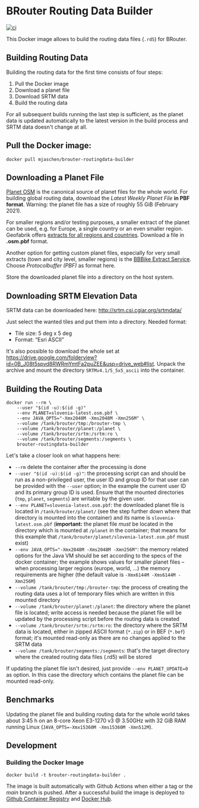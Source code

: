 # BRouter Routing Data Builder

[![ci](https://github.com/mjaschen/brouter-routingdata-builder/actions/workflows/ci.yml/badge.svg?branch=main)](https://github.com/mjaschen/brouter-routingdata-builder/actions/workflows/ci.yml)

This Docker image allows to build the routing data files (`.rd5`) for BRouter.

## Building Routing Data

Building the routing data for the first time consists of four steps:

1. Pull the Docker image
2. Download a planet file
3. Download SRTM data
4. Build the routing data

For all subsequent builds running the last step is sufficient, as the planet data is updated automatically to the latest version in the build process and SRTM data doesn't change at all.

## Pull the Docker image:

```shell
docker pull mjaschen/brouter-routingdata-builder
```

## Downloading a Planet File

[Planet OSM](https://planet.openstreetmap.org/) is the canonical source of planet files for the whole world. For building global routing data, download the *Latest Weekly Planet File* **in PBF format**. Warning: the planet file has a size of roughly 55 GiB (February 2021).

For smaller regions and/or testing purposes, a smaller extract of the planet can be used, e.g. for Europe, a single country or an even smaller region. Geofabrik offers [extracts for all regions and countries](https://download.geofabrik.de/index.html). Download a file in **.osm.pbf** format.

Another option for getting custom planet files, especially for very small extracts (town and city level, smaller regions) is the [BBBike Extract Service](https://extract.bbbike.org/). Choose *Protocolbuffer (PBF)* as format here.

Store the downloaded planet file into a directory on the host system.

## Downloading SRTM Elevation Data

SRTM data can be downloaded here: <http://srtm.csi.cgiar.org/srtmdata/>

Just select the wanted tiles and put them into a directory. Needed format:

- Tile size: 5 deg x 5 deg
- Format: “Esri ASCII”

It's also possible to download the whole set at <https://drive.google.com/folderview?id=0B_J08t5spvd8RWRmYmtFa2puZEE&usp=drive_web#list>. Unpack the archive and mount the directory `SRTMv4.1/5_5x5_ascii` into the container.

## Building the Routing Data

``` shell
docker run --rm \
    --user "$(id -u):$(id -g)"
    --env PLANET=slovenia-latest.osm.pbf \
    --env JAVA_OPTS="-Xmx2048M -Xms2048M -Xmn256M" \
    --volume /tank/brouter/tmp:/brouter-tmp \
    --volume /tank/brouter/planet:/planet \
    --volume /tank/brouter/srtm:/srtm:ro \
    --volume /tank/brouter/segments:/segments \
    brouter-routingdata-builder
```

Let's take a closer look on what happens here:

- `--rm` delete the container after the processing is done
- `--user "$(id -u):$(id -g)"`: the processing script can and should be run as a non-privileged user, the user ID and group ID for that user can be provided with the `--user` option; in the example the current user ID and its primary group ID is used. Ensure that the mounted directories (`tmp`, `planet`, `segments`) are writable by the given user.
- `--env PLANET=slovenia-latest.osm.pbf`: the downloaded planet file is located in `/tank/brouter/planet/` (see the step further down where that directory is mounted into the container) and its name is `slovenia-latest.osm.pbf` (**important:** the planet file *must* be located in the directory which is mounted at `/planet` in the container; that means for this example that `/tank/brouter/planet/slovenia-latest.osm.pbf` must exist)
- `--env JAVA_OPTS="-Xmx2048M -Xms2048M -Xmn256M"`: the memory related options for the Java VM should be set according to the specs of the docker container; the example shows values for smaller planet files – when processing larger regions (europe, world, …) the memory requirements are higher (the default value is `-Xmx6144M -Xms6144M -Xmn256M`)
- `--volume /tank/brouter/tmp:/brouter-tmp`: the process of creating the routing data uses a lot of temporary files which are written in this mounted directory
- `--volume /tank/brouter/planet:/planet`: the directory where the planet file is located; write access is needed because the planet file will be updated by the processing script before the routing data is created
- `--volume /tank/brouter/srtm:/srtm:ro`: the directory where the SRTM data is located, either in zipped ASCII format (`*.zip`) or in BEF (`*.bef`) format; it's mounted read-only as there are no changes applied to the SRTM data
- `--volume /tank/brouter/segments:/segments`: that's the target directory where the created routing data files (.rd5) will be stored

If updating the planet file isn't desired, just provide `--env PLANET_UPDATE=0` as option. In this case the directory which contains the planet file can be mounted read-only.


## Benchmarks

Updating the planet file and building routing data for the whole world takes about 3:45 h on an 8-core Xeon E3-1270 v3 @ 3.50GHz with 32 GiB RAM running Linux (`JAVA_OPTS=-Xmx15360M -Xms15360M -Xmn512M`).

## Development

### Building the Docker Image

```shell
docker build -t brouter-routingdata-builder .
```

The image is built automatically with Github Actions when either a tag or the *main* branch is pushed. After a successful build the image is deployed to [Github Container Registry](https://github.com/users/mjaschen/packages/container/package/brouter-routingdata-builder) and [Docker Hub](https://hub.docker.com/r/mjaschen/brouter-routingdata-builder).
